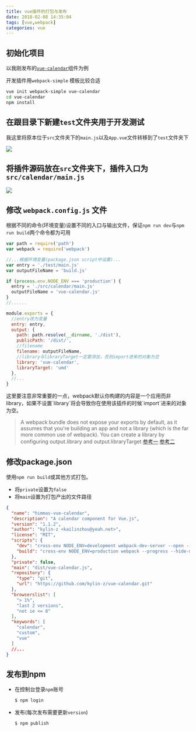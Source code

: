 ```yaml
---
title: vue插件的打包与发布
date: 2018-02-08 14:35:04
tags: [vue,webpack]
categories: vue
---
```


## 初始化项目

以我刚发布的[`vue-calendar`](https://github.com/kylin-z/vue-calendar)组件为例

开发插件用`webpack-simple` 模板比较合适

```bash
vue init webpack-simple vue-calendar
cd vue-calendar
npm install
```

## 在跟目录下新建`test`文件夹用于开发测试

我这里将原本位于`src`文件夹下的`main.js`以及`App.vue`文件转移到了`test`文件夹下

![](http://7xrqm7.com1.z0.glb.clouddn.com/vue-plugin-1.png)

## 将插件源码放在`src`文件夹下，插件入口为`src/calendar/main.js`

![](http://7xrqm7.com1.z0.glb.clouddn.com/vue-plugin-2.png)

## 修改 `webpack.config.js` 文件

根据不同的命令(环境变量)设置不同的入口与输出文件，保证`npm run dev`与`npm run build`两个命令都为可用

```js
var path = require('path')
var webpack = require('webpack')

//...根据环境变量(package.json script中设置)...
var entry = './test/main.js'
var outputFileName = 'build.js'

if (process.env.NODE_ENV === 'production') {
  entry = './src/calendar/main.js'
  outputFileName = 'vue-calendar.js'
}
//......

module.exports = {
  //entry改为变量
  entry: entry,
  output: {
    path: path.resolve(__dirname, './dist'),
    publicPath: '/dist/',
    //filename
    filename: outputFileName,
    //library与libraryTarget一定要添加，否则import进来的对象为空
    library: 'vue-calendar',
    libraryTarget: 'umd'
  },
  //...
}
```
<!-- more -->
<p class="tip">这里要注意非常重要的一点，webpack默认你构建的内容是一个应用而非library，如果不设置`library`将会导致你在使用该插件的时候`import`进来的对象为空。</p>

> A webpack bundle does not expose your exports by default, as it assumes that you're building an app and not a library (which is the far more common use of webpack). You can create a library by configuring output.library and output.libraryTarget [参考一](https://stackoverflow.com/questions/44541561/webpack-output-is-empty-object) [参考二](https://webpack.js.org/configuration/output/#output-library)

## 修改package.json

使用`npm run build`或其他方式打包。

- 将`private`设置为`false`
- 将`main`设置为打包产出的文件路径

```json
{
  "name": "himmas-vue-calendar",
  "description": "A calendar component for Vue.js",
  "version": "1.1.2",
  "author": "kylin-z <kailinzhou@yeah.net>",
  "license": "MIT",
  "scripts": {
    "dev": "cross-env NODE_ENV=development webpack-dev-server --open --hot",
    "build": "cross-env NODE_ENV=production webpack --progress --hide-modules"
  },
  "private": false,
  "main": "dist/vue-calendar.js",
  "repository": {
    "type": "git",
    "url": "https://github.com/kylin-z/vue-calendar.git"
  },
  "browserslist": [
    "> 1%",
    "last 2 versions",
    "not ie <= 8"
  ],
  "keywords": [
    "calendar",
    "custom",
    "vue"
  ]
  //...
}
```

## 发布到npm

- 在控制台登录`npm`账号
  ```bash
  $ npm login
  ```
- 发布(每次发布需要更新`version`)
  ```bash
  $ npm publish
  ```

